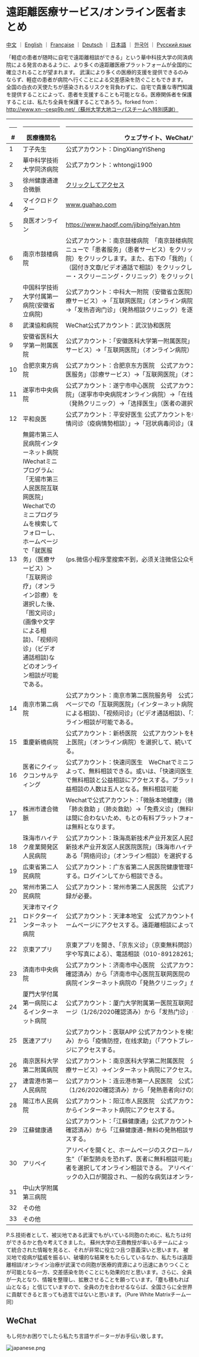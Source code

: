 # 遠距離医療サービス/オンライン医者まとめ

[中文](./README.md) ｜ [English](./README-en.md) ｜ [Française](./README-fr.md) ｜ [Deutsch](./README-de.md) ｜ [日本語](./README-jp.md) ｜ [한국어](./README-kr.md)  ｜ [Русский язык](./README-ru.md) 

「軽症の患者が随時に自宅で遠距離相談ができる」という華中科技大学の同済病院による発言のあるように、より多くの遠距離医療プラットフォームが全国的に確立されることが望まれます。 武漢により多くの医療的支援を提供できるのみならず、軽症の患者が病院へ行くことによる交差感染を防ぐこともできます。 全国の白衣の天使たちが感染されるリスクを背負わずに、自宅で貴重な専門知識を提供することによって、患者を支援することも可能となる。医療関係者を保護することは、私たち全員を保護することであろう。forked from：http://www.xn--cesp9b.net/（蘇州大学大地コーパスチームへ特別感謝）

| <hr size=1 ALIGN=CENTER> # | <hr width = 100 size=1 ALIGN=CENTER> 医療機関名 </hr> | <hr width = 650 size=1 ALIGN=CENTER> ウェブサイト、WeChatパブリックアカウント </hr> | <hr width = "500" size=1 ALIGN=CENTER>サービス内容（料金）</hr> | <hr width = 120 size=1 ALIGN=CENTER> 追加された日付 </hr>  |
|---|--------------|---------------------------|-------------------------------|-----------|
| 1 |丁子先生|公式アカウント：DingXiangYiSheng |新型肺炎への予防・湖北地域における無料問診| 2020/1/24 
| 2 |華中科学技術大学同济病院|公式アカウント：whtongji1900 |「フィーバー・クリニック」オンライン相談。軽症の患者が、自宅での即時相談が可能となる（人数制限なし）。|2020/1/24 |
| 3 |徐州健康通連合微脈 | [クリックしてアクセス](https://m.myweimai.com/hd/publish/index.f94879867f3ec5e6014bed4efec5328d.html?from=singlemessage&isappinstalled=0)|オンライン問診無料| 2020/1/26 |
| 4 | マイクロドクター| www.guahao.com |問診無料| 1/24/2020 |
| 5 | 良医オンライン| https://www.haodf.com/jibing/feiyan.htm |料金不明| 1/24/2020 |
| 6 |南京市鼓楼病院|公式アカウント：南京鼓楼病院　「南京鼓楼病院」を検索してフォローしてから、右下のメニューで「患者服务」（患者サービス）をクリックし、「互联网医院」（インターネット病院）をクリックします。また、右下の「我的」（私の）をクリックし、「图文/视频咨询」（図付き文章/ビデオ通話で相談）をクリックした後、左下の「发热筛查门诊」（フィーバー・スクリーニング・クリニック）をクリックします。 |オンライン・フィーバー・スクリーニング・クリニック| 1/25/2020 |
| 7 |中国科学技術大学付属第一病院(安徽省立病院)|公式アカウント：中科大一附院（安徽省立医院）を検索して、左下にある「就医服务」（診療サービス）→「互联网医院」（オンライン病院）→「在线挂号栏」（オンライン申し込み）→「发热咨询门诊」（発熱相談クリニック）を逐一にクリックする。|発熱問診無料。ビデオ通話、或は問診の方式で相談。オンラインで検診結果を確認できる。 | 2020/1/25 |
| 8 |武漢協和病院 | WeChat公式アカウント：武汉协和医院|無料発熱相談可能| 2020/1/25 |
| 9 |安徽省医科大学第一附属医院|公式アカウント：「安徽医科大学第一附属医院」を検索して左下にある「就医服务」（診療サービス）→「互联网医院」（オンライン病院）を逐一クリックする。　|無料問診・相談可| 2020/1/25 |
| 10 |合肥京東方病院|公式アカウント：合肥京东方医院　公式アカウントを検索し、メニューの左下にある「就医服务」（診療サービス）→「互联网医院」（オンライン病院）を逐一クリックする。　|無料問診・相談可能| 1/25/2020 |
| 11 |遂寧市中央病院 |公式アカウント：遂宁市中心医院　公式アカウントを検索し、「遂宁市中心医院互联网医院」（遂寧市中央病院オンライン病院）→「在线问诊」（オンライン相談）→「发热门诊」（発熱クリニック）→「选择医生」（医者の選択）→图文门诊（画像や文字による相談） |インターネット病院発熱クリニック|1/25/2020 |
| 12 |平和良医|公式アカウント：平安好医生 公式アカウントを検索し、ホームページの中心部にある「疫情问诊（疫病情勢相談）」→「冠状病毒问诊」（新型コロナウイルスに関する相談） |新型コロナウイルスに関する相談| 1/25/2020 |
| 13 |無錫市第三人民病院インターネット病院lWechatミニプログラム:「无锡市第三人民医院互联网医院」Wechatでのミニプログラムを検索してフォローし、ホームページで「就医服务」（医療サービス）＞「互联网诊疗」（オンライン診療）を選択した後、「图文问诊」(画像や文字による相談)、「视频问诊」（ビデオ通話相談)などのオンライン相談が可能である。| (ps.微信小程序里搜索不到，必须关注微信公众号才找到的该程序）| | 2020/1/25
| 14 | 南京市第二病院|公式アカウント：南京市第二医院服务号　公式アカウントを検索してフォローし、ホームページでの「互联网医院」（インターネット病院）を選択した後、「图文问诊」(画像や文字による相談)、「视频问诊」（ビデオ通話相談)、「发热门诊」（発熱クリニック）などのオンライン相談が可能である。| |2020/1/25|
|15 |重慶新橋病院|公式アカウント：新桥医院　公式アカウントを検索してフォローし、メニューにある「掌上医院」（オンライン病院）を選択して、続いて「在线问诊」（オンライン相談）を選択する。 |オンライン相談| 1/25/2020 | （ps：需要添加就诊人，填写身份证号信息等，操作较为麻烦）
| 16 |医者にクイックコンサルティング|公式アカウント：快速问医生　WeChatでミニプログラム「快速问医生」検索することによって、無料相談できる。或いは、「快速问医生」アプリをダウンロードし、ホームページで無料相談と公益相談にアクセスする。プラットフォームでは一人の医者につき、毎日公益相談の人数は五人となる。無料相談可能|無料および有料ともある。| 1/25/2020 |（ps需要填写手机号）
| 17 |株洲市連合微脈| Wechatで公式アカウント：「微脉本地健康」（微脈地元健康）を検索してフォローする。「肺炎救助 」（肺炎救助）→「免费义诊」（無料相談）。新しいプラットフォームを作るには間に合わないため、もとの有料プラットフォームが使用されていますが、最終的な決済は無料となります。 |オンライン無料相談| 1/25/2020 |（ps需要填写手机号；搜索不到株洲联合微脉，只能搜索到“微脉本地健康”公众号）
| 18 |珠海市ハイテク産業開発区人民病院|公式アカウント：珠海高新技术产业开发区人民医院　WeChatでミニプログラム「珠海高新技术产业开发区人民医院医院」（珠海市ハイテク産業開発区人民病院）を検索し、右側にある「网络问诊」（オンライン相談）を選択する。 |オンライン相談| 1/25/2020 |（ps需要手机号注册登录）
| 19 |広東省第二人民病院|公式アカウント：广东省第二人民医院健康管理平台　公式アカウントを検索してフォローする。ログインしてから相談できる。|オンライン相談| 1/25/2020 |
| 20 |常州市第二人民病院|公式アカウント：常州市第二人民医院　公式アカウントを検索してフォローする。新規登録が必要。 |オンライン発熱クリニック| 1/25/2020 |
| 21 | 天津市マイクロドクターインターネット病院 |公式アカウント：天津本地宝　公式アカウントを検索し、天津市インターネット病院のホームページにアクセスする。遠距離相談によって、交差感染のリスクを回避できる。|遠距離クリニック| 1/26/2020 |
| 22 | 京東アプリ|京東アプリを開き、「京东义诊」（京東無料問診）を検索してアクセスする。緊急相談（文字や写真による）、電話相談（010-89128261; 010-89128263　 8：00-20：00毎日）|緊急相談と電話相談| 2020/1/26 |
| 23 |済南市中央病院|公式アカウント：济南市中心医院　公式アカウントを検索し、ホームページ（1/26/2020確認済み）から「济南市中心医院互联网医院の「发热咨询门诊」正式上线」（「済南市中央病院インターネット病院の「発熱クリニック」が正式的に作動」）ページにアクセスする。 |オンライン相談| 2020/1/26 |
| 24 | 厦門大学付属第一病院によるインターネット病院|公式アカウント：厦门大学附属第一医院互联网医院　公式アカウントを検索し、ホームページ（1/26/2020確認済み）から「发热门诊」（発熱クリニック）にアクセスする。 |オンライン相談| 1/26/2020 |
| 25 |医連アプリ |公式アカウント：医联APP 公式アカウントを検索し、ホームページ（1/26/2020確認済み）から「疫情防控，在线求助」（「アウトブレイク防止と制御、オンラインヘルプ」）ページにアクセスする。  | 7 * 24時間相談可能|2020/1/26|
| 26 |南京医科大学第二附属病院|公式アカウント：南京医科大学第二附属医院　公式アカウントを検索し、「就医服务」（医療サービス）→インターネット病院にアクセス。|インターネット病院| 2020/1/26|
| 27 |連雲港市第一人民病院|公式アカウント：连云港市第一人民医院　公式アカウントを検索し、ホームページ（1/26/2020確認済み）から「発熱患者向けの無料オンライン相談」にアクセス。|発熱患者向けの無料オンライン相談|2020/1/26|
| 28 |陽江市人民病院|公式アカウント：阳江市人民医院　公式アカウントを検索、メニューにある医療サービスからインターネット病院にアクセスする。|インターネット病院|2020/1/26|
| 29 |江蘇健康通|公式アカウント：「江蘇健康通」公式アカウントを検索して、ホームページ（1/26/2020確認済み）から「江蘇健康通-無料の発熱相談サービスを提供する統合ポータル」にアクセスする。  |無料発熱クリニック|2020/1/26|
| 30 | アリペイ | アリペイを開くと、ホームページのスクロールバーに“新型肺炎莫恐慌 足不出户免费问医生”（「新型肺炎を恐れず、医者に無料相談可能」）が表示されています。クリックすると医者を選択してオンライン相談できる。 アリペイでは武漢市民に向けて、無料の問診クリニックの入口が開設され、一般的な病気はオンラインで診療できる。|2020/1/26|
| 31 |中山大学附属第三病院| 　　　　　　|無料相談 |2020/1/26|
| 32 |その他|                         |                               |           |
| 33 |その他|                         |                               |           |

P.S.技術者として、被災地である武漢でもがいている同胞のために、私たちは何ができるかと色々考えてきました。 蘇州大学の王鼎教授が率いるチームによって統合された情報を見ると、それが非常に役立つ且つ意義深いと思います。 被災地で疫病が猛威を振るい、破壊的な結果をもたらしているなか、私たちは遠距離相談/オンライン治療が武漢での同胞が医療的資源により迅速にありつくことが可能となる一方、交差感染を防ぐことにも効果的だと思います。さらに、全員が一丸となり、情報を整理し、拡散させることを願っています。「塵も積もれば山となる」と信じていますので、全員の力を合わせるならば、全国さらに全世界に貢献できると言っても過言ではないと思います。（Pure White Matrixチーム一同）


## WeChat

もし何かお困りでしたら私たち言語サポーターがお手伝い致します。

![japanese.png](https://i.loli.net/2020/01/28/tQW69RAekg8HJIC.png)